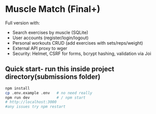 # Muscle Match (Final+)

Full version with:
- Search exercises by muscle (SQLite)
- User accounts (register/login/logout)
- Personal workouts CRUD (add exercises with sets/reps/weight)
- External API proxy to wger 
- Security: Helmet, CSRF for forms, bcrypt hashing, validation via Joi

## Quick start- run this inside project directory(submissions folder)
```bash
npm install
cp .env.example .env   # no need really
npm run dev            # / npm start
# http://localhost:3000
#any issues try npm restart
```
